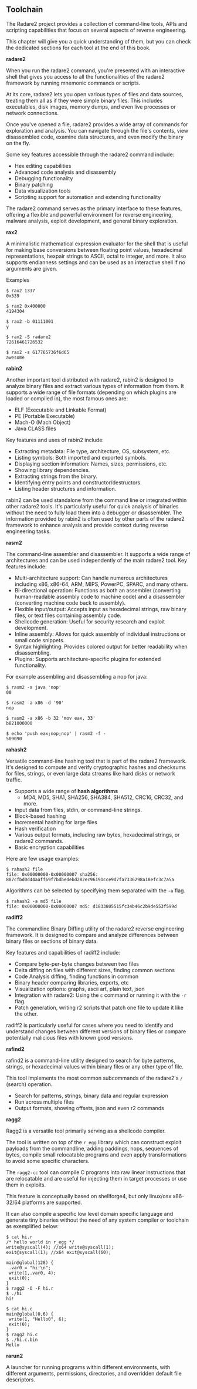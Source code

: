 ## Toolchain

The Radare2 project provides a collection of command-line tools, APIs and scripting capabilities that focus on several aspects of reverse engineering.

This chapter will give you a quick understanding of them, but you can check the dedicated sections for each tool at the end of this book. 

**radare2**

When you run the radare2 command, you're presented with an interactive shell that gives you access to all the functionalities of the radare2 framework by running mnemonic commands or scripts.

At its core, radare2 lets you open various types of files and data sources, treating them all as if they were simple binary files. This includes executables, disk images, memory dumps, and even live processes or network connections.

Once you've opened a file, radare2 provides a wide array of commands for exploration and analysis. You can navigate through the file's contents, view disassembled code, examine data structures, and even modify the binary on the fly.

Some key features accessible through the radare2 command include:

- Hex editing capabilities
- Advanced code analysis and disassembly
- Debugging functionality
- Binary patching
- Data visualization tools
- Scripting support for automation and extending functionality

The radare2 command serves as the primary interface to these features, offering a flexible and powerful environment for reverse engineering, malware analysis, exploit development, and general binary exploration.

**rax2**

A minimalistic mathematical expression evaluator for the shell that is useful for making base conversions between floating point values, hexadecimal representations, hexpair strings to ASCII, octal to integer, and more. It also supports endianness settings and can be used as an interactive shell if no arguments are given.

Examples

```
$ rax2 1337
0x539

$ rax2 0x400000
4194304

$ rax2 -b 01111001
y

$ rax2 -S radare2
72616461726532

$ rax2 -s 617765736f6d65
awesome
```

**rabin2**

Another important tool distributed with radare2, rabin2 is designed to analyze binary files and extract various types of information from them. It supports a wide range of file formats (depending on which plugins are loaded or compiled in), the most famous ones are:

- ELF (Executable and Linkable Format)
- PE (Portable Executable)
- Mach-O (Mach Object)
- Java CLASS files

Key features and uses of rabin2 include:

* Extracting metadata: File type, architecture, OS, subsystem, etc.
* Listing symbols: Both imported and exported symbols.
* Displaying section information: Names, sizes, permissions, etc.
* Showing library dependencies.
* Extracting strings from the binary.
* Identifying entry points and constructor/destructors.
* Listing header structures and information.

rabin2 can be used standalone from the command line or integrated within other radare2 tools. It's particularly useful for quick analysis of binaries without the need to fully load them into a debugger or disassembler. The information provided by rabin2 is often used by other parts of the radare2 framework to enhance analysis and provide context during reverse engineering tasks.

**rasm2**

The command-line assembler and disassembler. It supports a wide range of architectures and can be used independently of the main radare2 tool. Key features include:

- Multi-architecture support: Can handle numerous architectures including x86, x86-64, ARM, MIPS, PowerPC, SPARC, and many others.
- Bi-directional operation: Functions as both an assembler (converting human-readable assembly code to machine code) and a disassembler (converting machine code back to assembly).
- Flexible input/output: Accepts input as hexadecimal strings, raw binary files, or text files containing assembly code.
- Shellcode generation: Useful for security research and exploit development.
- Inline assembly: Allows for quick assembly of individual instructions or small code snippets.
- Syntax highlighting: Provides colored output for better readability when disassembling.
- Plugins: Supports architecture-specific plugins for extended functionality.

For example assembling and disassembling a nop for java:

```
$ rasm2 -a java 'nop'
00

$ rasm2 -a x86 -d '90'
nop

$ rasm2 -a x86 -b 32 'mov eax, 33'
b821000000

$ echo 'push eax;nop;nop' | rasm2 -f -
509090
```

**rahash2**

Versatile command-line hashing tool that is part of the radare2 framework. It's designed to compute and verify cryptographic hashes and checksums for files, strings, or even large data streams like hard disks or network traffic.

* Supports a wide range of **hash algorithms**
  * MD4, MD5, SHA1, SHA256, SHA384, SHA512, CRC16, CRC32, and more.
* Input data from files, stdin, or command-line strings.
* Block-based hashing
* Incremental hashing for large files
* Hash verification
* Various output formats, including raw bytes, hexadecimal strings, or radare2 commands.
* Basic encryption capabilities

Here are few usage examples:

```
$ rahash2 file
file: 0x00000000-0x00000007 sha256: 887cfbd0d44aaff69f7bdbedebd282ec96191cce9d7fa7336298a18efc3c7a5a
```

Algorithms can be selected by specifying them separated with the `-a` flag.

```
$ rahash2 -a md5 file
file: 0x00000000-0x00000007 md5: d1833805515fc34b46c2b9de553f599d
```

**radiff2**

The commandline Binary Diffing utility of the radare2 reverse engineering framework. It is designed to compare and analyze differences between binary files or sections of binary data.

Key features and capabilities of radiff2 include:

* Compare byte-per-byte changes between two files
* Delta diffing on files with different sizes, finding common sections
* Code Analysis diffing, finding functions in common
* Binary header comparing libraries, exports, etc
* Visualization options: graphs, ascii art, plain text, json
* Integration with radare2: Using the `c` command or running it with the `-r` flag.
* Patch generation, writing r2 scripts that patch one file to update it like the other.

radiff2 is particularly useful for cases where you need to identify and understand changes between different versions of binary files or compare potentially malicious files with known good versions.

**rafind2**

rafind2 is a command-line utility designed to search for byte patterns, strings, or hexadecimal values within binary files or any other type of file.

This tool implements the most common subcommands of the radare2's `/` (search) operation.

* Search for patterns, strings, binary data and regular expression
* Run across multiple files
* Output formats, showing offsets, json and even r2 commands

**ragg2**

Ragg2 is a versatile tool primarily serving as a shellcode compiler.

The tool is written on top of the `r_egg` library which can construct exploit payloads from the commandline, adding paddings, nops, sequences of bytes, compile small relocatable programs and even apply transformations to avoid some specific characters.

The `ragg2-cc` tool can compile C programs into raw linear instructions that are relocatable and are useful for injecting them in target processes or use them in exploits.

This feature is conceptually based on shellforge4, but only linux/osx x86-32/64 platforms are supported.

It can also compile a specific low level domain specific language and generate tiny binaries without the need of any system compiler or toolchain as exemplified below:

```
$ cat hi.r
/* hello world in r_egg */
write@syscall(4); //x64 write@syscall(1);
exit@syscall(1); //x64 exit@syscall(60);

main@global(128) {
 .var0 = "hi!\n";
 write(1,.var0, 4);
 exit(0);
}
$ ragg2 -O -F hi.r
$ ./hi
hi!

$ cat hi.c
main@global(0,6) {
 write(1, "Hello0", 6);
 exit(0);
}
$ ragg2 hi.c
$ ./hi.c.bin
Hello
```

**rarun2**

A launcher for running programs within different environments, with different arguments, permissions, directories, and overridden default file descriptors.
